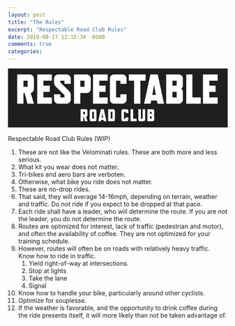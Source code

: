 ```yaml
---
layout: post
title: "The Rules"
excerpt: "Respectable Road Club Rules"
date: 2019-08-17 12:15:34 -0500
comments: true
categories: 
---
```


![](/assets/2019/08/Respectable-Jersey.png)

Respectable Road Club Rules (WIP)

1. These are not like the Velominati rules. These are both more and less serious.
1. What kit you wear does not matter.
1. Tri-bikes and aero bars are verboten.
1. Otherwise, what bike you ride does not matter.
1. These are no-drop rides.
1. That said, they will average 14-16mph, depending on terrain, weather and traffic. Do not ride if you expect to be dropped at that pace.
1. Each ride shall have a leader, who will determine the route. If you are not the leader, you do not determine the route.
1. Routes are optimized for interest, lack of traffic (pedestrian and motor), and often the availability of coffee. They are not optimized for your training schedule.
1. However, routes will often be on roads with relatively heavy traffic. Know how to ride in traffic.
    1. Yield right-of-way at intersections.
    1. Stop at lights
    1. Take the lane
    1. Signal
1. Know how to handle your bike, particularly around other cyclists.
1. Optimize for souplesse.
1. If the weather is favorable, and the opportunity to drink coffee during the ride presents itself, it will more likely than not be taken advantage of.

